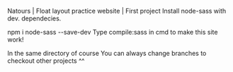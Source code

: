 Natours | Float layout practice website | First project
Install node-sass with dev. dependecies.

npm i node-sass --save-dev
Type compile:sass in cmd to make this site work!

In the same directory of course
You can always change branches to checkout other projects ^^
